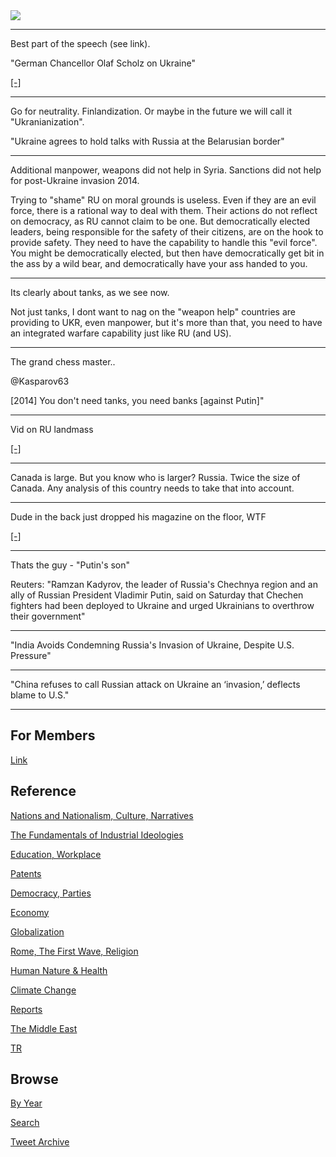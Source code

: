<img src="https://drive.google.com/uc?export=view&id=1B2wf9R7AMH1d7Vw6e2mucLbIQ5NSjir7"/>

---

Best part of the speech (see link).

"German Chancellor Olaf Scholz on Ukraine"

[[-]](https://youtu.be/9_DMcayCtnA?t=1832)

---

Go for neutrality. Finlandization. Or maybe in the future we will call
it "Ukranianization".

"Ukraine agrees to hold talks with Russia at the Belarusian border"

---

Additional manpower, weapons did not help in Syria. Sanctions did not
help for post-Ukraine invasion 2014.

Trying to "shame" RU on moral grounds is useless. Even if they are an
evil force, there is a rational way to deal with them. Their actions
do not reflect on democracy, as RU cannot claim to be one. But
democratically elected leaders, being responsible for the safety of
their citizens, are on the hook to provide safety. They need to have
the capability to handle this "evil force". You might be
democratically elected, but then have democratically get bit in the
ass by a wild bear, and democratically have your ass handed to you.

---

Its clearly about tanks, as we see now.

Not just tanks, I dont want to nag on the "weapon help" countries are
providing to UKR, even manpower, but it's more than that, you need to
have an integrated warfare capability just like RU (and US).

---

The grand chess master..

@Kasparov63

[2014] You don't need tanks, you need banks [against Putin]"

---

Vid on RU landmass

[[-]](https://youtu.be/HBlZlmXyR5M?t=8)

---

Canada is large. But you know who is larger? Russia. Twice the size of
Canada. Any analysis of this country needs to take that into account.

---

Dude in the back just dropped his magazine on the floor, WTF

[[-]](https://youtu.be/6SOVTHjHjbw?t=19)

---

Thats the guy - "Putin's son"

Reuters: "Ramzan Kadyrov, the leader of Russia's Chechnya region and
an ally of Russian President Vladimir Putin, said on Saturday that
Chechen fighters had been deployed to Ukraine and urged Ukrainians to
overthrow their government"

---

"India Avoids Condemning Russia's Invasion of Ukraine, Despite
U.S. Pressure"

---

"China refuses to call Russian attack on Ukraine an ‘invasion,’
deflects blame to U.S."

---

## For Members

[Link](https://thirdwave-members.herokuapp.com)

## Reference

[Nations and Nationalism, Culture, Narratives](/2013/02/nations-and-nationalism.md)

[The Fundamentals of Industrial Ideologies](/2011/04/fundamentals-of-industrial-ideologies.md)

[Education, Workplace](2017/09/education-workplace.md)

[Patents](/2018/09/patents.md)

[Democracy, Parties](/2016/11/democracy.md)

[Economy](/2018/05/economy.md)

[Globalization](/2018/09/globalization.md)

[Rome, The First Wave, Religion](/2017/12/rome.md)

[Human Nature & Health](/2020/07/human-nature.md)

[Climate Change](/2018/12/climate.md)

[Reports](/2019/05/reports.md)

[The Middle East](/2019/07/middleeast.md)

[TR](../tr)

## Browse

[By Year](years.md)

[Search](search.html)

[Tweet Archive](/tweets/README.md)


